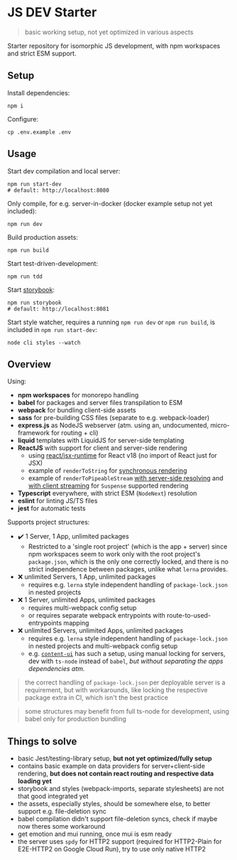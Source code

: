 # JS DEV Starter

> basic working setup, not yet optimized in various aspects

Starter repository for isomorphic JS development, with npm workspaces and strict ESM support.

## Setup

Install dependencies:

```shell
npm i
```

Configure:

```shell
cp .env.example .env
```

## Usage

Start dev compilation and local server:

```shell
npm run start-dev
# default: http://localhost:8080
```

Only compile, for e.g. server-in-docker (docker example setup not yet included):

```shell
npm run dev
```

Build production assets:

```shell
npm run build
```

Start test-driven-development:

```shell
npm run tdd
```

Start [storybook](https://storybook.js.org):

```shell
npm run storybook
# default: http://localhost:8081
```

Start style watcher, requires a running `npm run dev` or `npm run build`, is included in `npm run start-dev`:

```shell
node cli styles --watch
```

## Overview

Using:

- **npm workspaces** for monorepo handling
- **babel** for packages and server files transpilation to ESM
- **webpack** for bundling client-side assets
- **sass** for pre-building CSS files (separate to e.g. webpack-loader)
- **express.js** as NodeJS webserver (atm. using an, undocumented, micro-framework for routing + cli)
- **liquid** templates with LiquidJS for server-side templating
- **ReactJS** with support for client and server-side rendering
    - using [react/jsx-runtime](https://legacy.reactjs.org/blog/2020/09/22/introducing-the-new-jsx-transform.html) for React v18 (no import of React just for JSX)
    - example of `renderToString` for [synchronous rendering](./src/handler/HomeHandler.tsx)
    - example of `renderToPipeableStream` [with server-side resolving](./src/handler/StreamStaticHandler.tsx) and [with client streaming](./src/handler/StreamHandler.tsx) for `Suspense` supported rendering
- **Typescript** everywhere, with strict ESM (`NodeNext`) resolution
- **eslint** for linting JS/TS files
- **jest** for automatic tests

Supports project structures:

- ✔️ 1 Server, 1 App, unlimited packages
    - Restricted to a 'single root project' (which is the app + server) since npm workspaces seem to work only with the root project's `package.json`, which is the only one correctly locked, and there is no strict independence between packages, unlike what `lerna` provides.
- ❌ unlimited Servers, 1 App, unlimited packages
    - requires e.g. `lerna` style independent handling of `package-lock.json` in nested projects
- ❌ 1 Server, unlimited Apps, unlimited packages
    - requires multi-webpack config setup
    - or requires separate webpack entrypoints with route-to-used-entrypoints mapping
- ❌ unlimited Servers, unlimited Apps, unlimited packages
    - requires e.g. `lerna` style independent handling of `package-lock.json` in nested projects and multi-webpack config setup
    - e.g. [`content-ui`](https://github.com/control-ui/content-ui) has such a setup, using manual locking for servers, dev with `ts-node` instead of `babel`, *but without separating the apps dependencies atm.*

> the correct handling of `package-lock.json` per deployable server is a requirement, but with workarounds, like locking the respective package extra in CI, which isn't the best practice

> some structures may benefit from full ts-node for development, using babel only for production bundling

## Things to solve

- basic Jest/testing-library setup, **but not yet optimized/fully setup**
- contains basic example on data providers for server+client-side rendering, **but does not contain react routing and respective data loading yet**
- storybook and styles (webpack-imports, separate stylesheets) are not that good integrated yet
- the assets, especially styles, should be somewhere else, to better support e.g. file-deletion sync
- babel compilation didn't support file-deletion syncs, check if maybe now theres some workaround
- get emotion and mui running, once mui is esm ready
- the server uses `spdy` for HTTP2 support (required for HTTP2-Plain for E2E-HTTP2 on Google Cloud Run), try to use only native HTTP2
